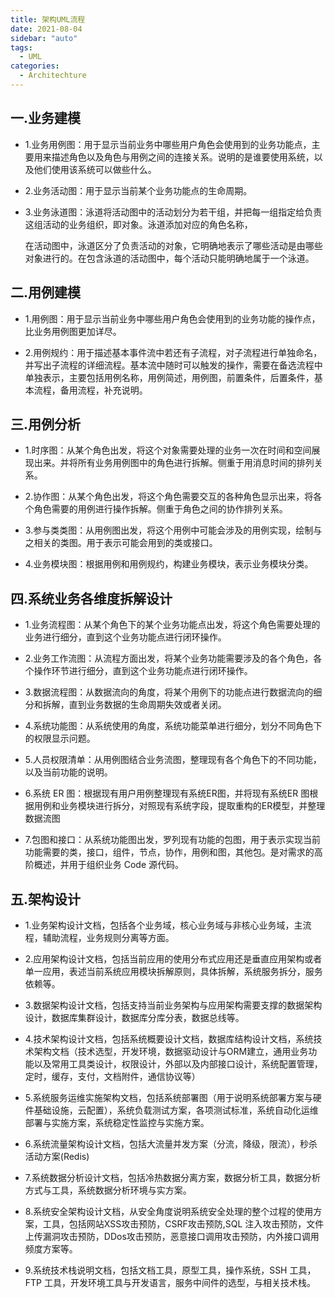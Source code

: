 ```yaml
---
title: 架构UML流程
date: 2021-08-04
sidebar: "auto"
tags:
  - UML
categories:
  - Architechture
---
```


## 一.业务建模

- 1.业务用例图：用于显示当前业务中哪些用户角色会使用到的业务功能点，主要用来描述角色以及角色与用例之间的连接关系。说明的是谁要使用系统，以及他们使用该系统可以做些什么。

- 2.业务活动图：用于显示当前某个业务功能点的生命周期。

- 3.业务泳道图：泳道将活动图中的活动划分为若干组，并把每一组指定给负责这组活动的业务组织，即对象。泳道添加对应的角色名称，

    在活动图中，泳道区分了负责活动的对象，它明确地表示了哪些活动是由哪些对象进行的。在包含泳道的活动图中，每个活动只能明确地属于一个泳道。

## 二.用例建模

- 1.用例图：用于显示当前业务中哪些用户角色会使用到的业务功能的操作点，比业务用例图更加详尽。

- 2.用例规约：用于描述基本事件流中若还有子流程，对子流程进行单独命名，并写出子流程的详细流程。基本流中随时可以触发的操作，需要在备选流程中单独表示，主要包括用例名称，用例简述，用例图，前置条件，后置条件，基本流程，备用流程，补充说明。

## 三.用例分析

- 1.时序图：从某个角色出发，将这个对象需要处理的业务一次在时间和空间展现出来。并将所有业务用例图中的角色进行拆解。侧重于用消息时间的排列关系。

- 2.协作图：从某个角色出发，将这个角色需要交互的各种角色显示出来，将各个角色需要的用例进行操作拆解。侧重于角色之间的协作排列关系。

- 3.参与类类图：从用例图出发，将这个用例中可能会涉及的用例实现，绘制与之相关的类图。用于表示可能会用到的类或接口。

- 4.业务模块图：根据用例和用例规约，构建业务模块，表示业务模块分类。



## 四.系统业务各维度拆解设计



- 1.业务流程图：从某个角色下的某个业务功能点出发，将这个角色需要处理的业务进行细分，直到这个业务功能点进行闭环操作。

- 2.业务工作流图：从流程方面出发，将某个业务功能需要涉及的各个角色，各个操作环节进行细分，直到这个业务功能点进行闭环操作。

- 3.数据流程图：从数据流向的角度，将某个用例下的功能点进行数据流向的细分和拆解，直到业务数据的生命周期失效或者关闭。

- 4.系统功能图：从系统使用的角度，系统功能菜单进行细分，划分不同角色下的权限显示问题。

- 5.人员权限清单：从用例图结合业务流图，整理现有各个角色下的不同功能，以及当前功能的说明。

- 6.系统 ER 图：根据现有用户用例整理现有系统ER图，并将现有系统ER 图根据用例和业务模块进行拆分，对照现有系统字段，提取重构的ER模型，并整理数据流图

- 7.包图和接口：从系统功能图出发，罗列现有功能的包图，用于表示实现当前功能需要的类，接口，组件，节点，协作，用例和图，其他包。是对需求的高阶概述，并用于组织业务 Code 源代码。





## 五.架构设计

- 1.业务架构设计文档，包括各个业务域，核心业务域与非核心业务域，主流程，辅助流程，业务规则分离等方面。

- 2.应用架构设计文档，包括当前应用的使用分布式应用还是垂直应用架构或者单一应用，表述当前系统应用模块拆解原则，具体拆解，系统服务拆分，服务依赖等。

- 3.数据架构设计文档，包括支持当前业务架构与应用架构需要支撑的数据架构设计，数据库集群设计，数据库分库分表，数据总线等。

- 4.技术架构设计文档，包括系统概要设计文档，数据库结构设计文档，系统技术架构文档（技术选型，开发环境，数据驱动设计与ORM建立，通用业务功能以及常用工具类设计，权限设计，外部以及内部接口设计，系统配置管理，定时，缓存，支付，文档附件，通信协议等）

- 5.系统服务运维实施架构文档，包括系统部署图（用于说明系统部署方案与硬件基础设施，云配置），系统负载测试方案，各项测试标准，系统自动化运维部署与实施方案，系统稳定性监控与实施方案。

- 6.系统流量架构设计文档，包括大流量并发方案（分流，降级，限流），秒杀活动方案(Redis)

- 7.系统数据分析设计文档，包括冷热数据分离方案，数据分析工具，数据分析方式与工具，系统数据分析环境与实方案。

- 8.系统安全架构设计文档，从安全角度说明系统安全处理的整个过程的使用方案，工具，包括网站XSS攻击预防，CSRF攻击预防,SQL 注入攻击预防，文件上传漏洞攻击预防，DDos攻击预防，恶意接口调用攻击预防，内外接口调用频度方案等。

- 9.系统技术栈说明文档，包括文档工具，原型工具，操作系统，SSH 工具，FTP 工具，开发环境工具与开发语言，服务中间件的选型，与相关技术栈。